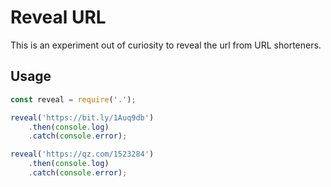 # Reveal URL

This is an experiment out of curiosity to reveal the url from URL shorteners.

## Usage

```js
const reveal = require('.');

reveal('https://bit.ly/1Auq9db')
    .then(console.log)
    .catch(console.error);

reveal('https://qz.com/1523284')
    .then(console.log)
    .catch(console.error);
```